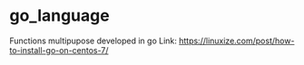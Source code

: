# go_language
Functions multipupose developed in go
Link: https://linuxize.com/post/how-to-install-go-on-centos-7/
